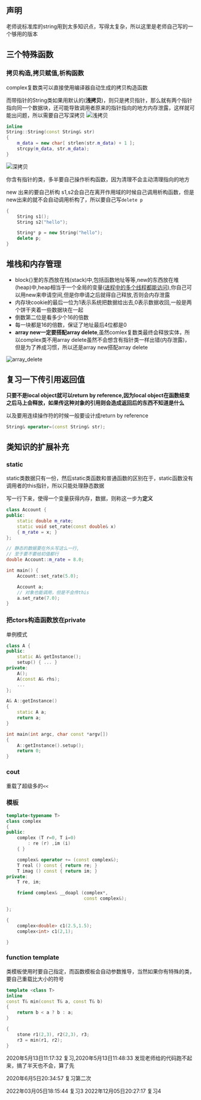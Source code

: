 ## 声明
老师说标准库的string用到太多知识点，写得太复杂，所以这里是老师自己写的一个够用的版本

## 三个特殊函数
### 拷贝构造,拷贝赋值,析构函数
complex复数类可以直接使用编译器自动生成的拷贝构造函数

而带指针的String类如果用默认的(**浅拷贝**)，则只是拷贝指针，那么就有两个指针指向同一个数据块，还可能导致调用者原来的指针指向的地方内存泄露，这样就可能出问题，所以需要自己写深拷贝
![浅拷贝](https://img-blog.csdnimg.cn/20200319094320572.png?x-oss-process=image/watermark,type_ZmFuZ3poZW5naGVpdGk,shadow_10,text_aHR0cHM6Ly9ibG9nLmNzZG4ubmV0L25ldmVfZ2l2ZV91cF9kYW4=,size_16,color_FFFFFF,t_70)

```cpp
inline
String::String(const String& str)
{
    m_data = new char[ strlen(str.m_data) + 1 ];
    strcpy(m_data, str.m_data);
}
```

![深拷贝](https://img-blog.csdnimg.cn/2020031909442637.png?x-oss-process=image/watermark,type_ZmFuZ3poZW5naGVpdGk,shadow_10,text_aHR0cHM6Ly9ibG9nLmNzZG4ubmV0L25ldmVfZ2l2ZV91cF9kYW4=,size_16,color_FFFFFF,t_70)

你含有指针的类，多半要自己操作析构函数，因为清理不会主动清理指向的地方

new 出来的要自己析构
s1,s2会自己在离开作用域的时候自己调用析构函数，但是new出来的就不会自动调用析构了，所以要自己写`delete p`
```cpp
{
    String s1();
    String s2("hello");

    String* p = new String("hello");
    delete p;
}
```


## 堆栈和内存管理
- block{}里的东西放在栈(stack)中,包括函数地址等等,new的东西放在堆(heap)中,heap相当于一个全局的变量([进程中的多个线程都能访问](stack_heap_memory_can_be_mod_by_multiThread.cpp)),你自己可以用new来申请空间,但是你申请之后就得自己释放,否则会内存泄露
- 内存块cookie的最后一位为1表示系统把数据给出去,0表示数据收回,一般是两个饼干夹着一些数据块在一起
- 倒数第二位是看多少个16的倍数
- 每一块都是16的倍数，保证了地址最后4位都是0
- **array new一定要搭配array delete**,虽然comlex复数类最终会释放实体，所以complex类不用array delete虽然不会想含有指针类一样出错(内存泄露)，但是为了养成习惯，所以还是array new搭配array delete

![array_delete](https://img-blog.csdnimg.cn/20200319124352174.png?x-oss-process=image/watermark,type_ZmFuZ3poZW5naGVpdGk,shadow_10,text_aHR0cHM6Ly9ibG9nLmNzZG4ubmV0L25ldmVfZ2l2ZV91cF9kYW4=,size_16,color_FFFFFF,t_70)

## 复习一下传引用返回值
**只要不是local object就可以return by reference,因为local object在函数结束之后马上会释放，如果传这种对象的引用则会造成返回后的东西不知道是什么**

以及要用连续操作符的时候一般要设计成return by reference

```cpp
String& operator=(const String& str);
```


## 类知识的扩展补充
### static
static类数据只有一份，然后static类函数和普通函数的区别在于，static函数没有调用者的this指针，所以只能处理静态数据

写一行下来，使得一个变量获得内存，数据，则称这一步为**定义**
```cpp
class Account {
public:
    static double m_rate;
    static void set_rate(const double& x)
    { m_rate = x; }
};

// 静态的数据要在外头写这么一行,
// 至于要不要给初值都行
double Account::m_rate = 8.0;

int main() {
    Account::set_rate(5.0);

    Account a;
    // 对象也能调用，但是不会传this
    a.set_rate(7.0);
}
```

### 把ctors构造函数放在private
单例模式
```cpp
class A {
public:
    static A& getInstance();
    setup() { ... }
private:
    A();
    A(const A& rhs);
    ...
};

A& A::getInstance()
{
    static A a;
    return a;
}

int main(int argc, char const *argv[])
{
    A::getInstance().setup();
    return 0;
}
```

### cout
重载了超级多的`<<`

### 模板
```cpp
template<typename T>
class complex
{
public:
    complex (T r=0, T i=0)
        : re (r) ,im (i)
    { }

    complex& operator += (const complex&);
    T real () const { return re; }
    T imag () const { return im; }
private:
    T re, im;

    friend complex& __doapl (complex*,
                             const complex&);

};

{
    complex<double> c1(2.5,1.5);
    complex<int> c1(2,1);

}
```


### function template
类模板使用时要自己指定，而函数模板会自动参数推导，当然如果你有特殊的类，要自己重载比大小的符号


```cpp
template <class T>
inline
const T& min(const T& a, const T& b)
{
    return b < a ? b : a;
}

{
    stone r1(2,3), r2(2,3), r3;
    r3 = min(r1, r2);
}
```



2020年5月13日11:17:32 复习,2020年5月13日11:48:33 发现老师给的代码跑不起来，搞了半天也不会，算了先

2020年6月5日20:34:57 复习第二次

2022年03月05日18:15:44 复习3
2022年12月05日20:27:17 复习4